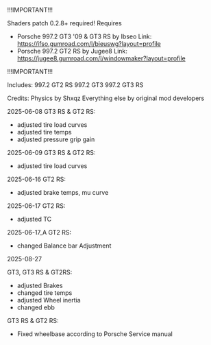 !!!IMPORTANT!!!

Shaders patch 0.2.8+ required!
Requires
- Porsche 997.2 GT3 '09 \& GT3 RS by Ibseo
Link: https://ifso.gumroad.com/l/bieuswg?layout=profile
- Porsche 997.2 GT2 RS by Jugee8
Link: https://jugee8.gumroad.com/l/windowmaker?layout=profile



!!!IMPORTANT!!!

Includes:
997.2 GT2 RS
997.2 GT3
997.2 GT3 RS

Credits:
Physics by Shxqz
Everything else by original mod developers

2025-06-08
GT3 RS \& GT2 RS:

* adjusted tire load curves
* adjusted tire temps
* adjusted pressure grip gain

2025-06-09
GT3 RS \& GT2 RS:

* adjusted tire load curves

2025-06-16
GT2 RS:

* adjusted brake temps, mu curve

2025-06-17
GT2 RS:

* adjusted TC

2025-06-17\_A
GT2 RS:

* changed Balance bar Adjustment

2025-08-27

GT3, GT3 RS \& GT2RS:

* adjusted Brakes
* changed tire temps
* adjusted Wheel inertia
* changed ebb

GT3 RS \& GT2 RS:

* Fixed wheelbase according to Porsche Service manual
